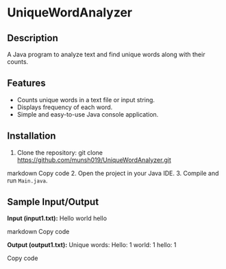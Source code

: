 # UniqueWordAnalyzer

## Description
A Java program to analyze text and find unique words along with their counts.

## Features
- Counts unique words in a text file or input string.
- Displays frequency of each word.
- Simple and easy-to-use Java console application.

## Installation
1. Clone the repository:
git clone https://github.com/munsh019/UniqueWordAnalyzer.git

markdown
Copy code
2. Open the project in your Java IDE.
3. Compile and run `Main.java`.

## Sample Input/Output

**Input (input1.txt):**
Hello world hello

markdown
Copy code

**Output (output1.txt):**
Unique words:
Hello: 1
world: 1
hello: 1

Copy code
